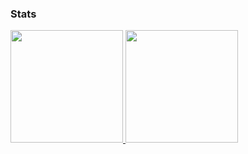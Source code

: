 ### Stats

<a href="https://github.com/shayannosrat">
  <img height="180em" src="https://github-readme-stats-eight-theta.vercel.app/api?username=shayannosrat&show_icons=true&theme=vue-dark&include_all_commits=true&count_private=true" />
  <img height="180em" src="https://github-readme-stats-eight-theta.vercel.app/api/top-langs/?username=shayannosrat&layout=compact&exclude_lang=java+r&theme=vue-dark" />
</a>
